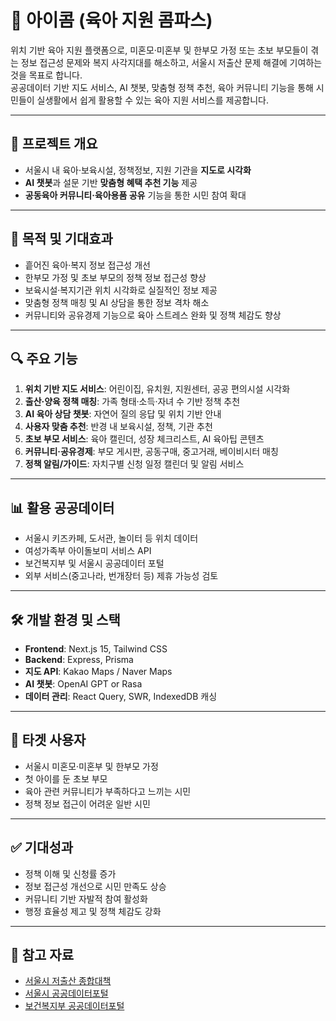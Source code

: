 # 📌 아이콤 (육아 지원 콤파스)

위치 기반 육아 지원 플랫폼으로, 미혼모·미혼부 및 한부모 가정 또는 초보 부모들이 겪는 정보 접근성 문제와 복지 사각지대를 해소하고, 서울시 저출산 문제 해결에 기여하는 것을 목표로 합니다.  
공공데이터 기반 지도 서비스, AI 챗봇, 맞춤형 정책 추천, 육아 커뮤니티 기능을 통해 시민들이 실생활에서 쉽게 활용할 수 있는 육아 지원 서비스를 제공합니다.

---

## 🧠 프로젝트 개요

- 서울시 내 육아·보육시설, 정책정보, 지원 기관을 **지도로 시각화**
- **AI 챗봇**과 설문 기반 **맞춤형 혜택 추천 기능** 제공
- **공동육아 커뮤니티·육아용품 공유** 기능을 통한 시민 참여 확대

---

## 🎯 목적 및 기대효과

- 흩어진 육아·복지 정보 접근성 개선
- 한부모 가정 및 초보 부모의 정책 정보 접근성 향상
- 보육시설·복지기관 위치 시각화로 실질적인 정보 제공
- 맞춤형 정책 매칭 및 AI 상담을 통한 정보 격차 해소
- 커뮤니티와 공유경제 기능으로 육아 스트레스 완화 및 정책 체감도 향상

---

## 🔍 주요 기능

1. **위치 기반 지도 서비스**: 어린이집, 유치원, 지원센터, 공공 편의시설 시각화
2. **출산·양육 정책 매칭**: 가족 형태·소득·자녀 수 기반 정책 추천
3. **AI 육아 상담 챗봇**: 자연어 질의 응답 및 위치 기반 안내
4. **사용자 맞춤 추천**: 반경 내 보육시설, 정책, 기관 추천
5. **초보 부모 서비스**: 육아 캘린더, 성장 체크리스트, AI 육아팁 콘텐츠
6. **커뮤니티·공유경제**: 부모 게시판, 공동구매, 중고거래, 베이비시터 매칭
7. **정책 알림/가이드**: 자치구별 신청 일정 캘린더 및 알림 서비스

---

## 📊 활용 공공데이터

- 서울시 키즈카페, 도서관, 놀이터 등 위치 데이터
- 여성가족부 아이돌보미 서비스 API
- 보건복지부 및 서울시 공공데이터 포털
- 외부 서비스(중고나라, 번개장터 등) 제휴 가능성 검토

---

## 🛠 개발 환경 및 스택

- **Frontend**: Next.js 15, Tailwind CSS
- **Backend**: Express, Prisma
- **지도 API**: Kakao Maps / Naver Maps
- **AI 챗봇**: OpenAI GPT or Rasa
- **데이터 관리**: React Query, SWR, IndexedDB 캐싱

---

## 👤 타겟 사용자

- 서울시 미혼모·미혼부 및 한부모 가정
- 첫 아이를 둔 초보 부모
- 육아 관련 커뮤니티가 부족하다고 느끼는 시민
- 정책 정보 접근이 어려운 일반 시민

---

## ✅ 기대성과

- 정책 이해 및 신청률 증가
- 정보 접근성 개선으로 시민 만족도 상승
- 커뮤니티 기반 자발적 참여 활성화
- 행정 효율성 제고 및 정책 체감도 강화

---

## 🔗 참고 자료

- [서울시 저출산 종합대책](https://love.seoul.go.kr/articles/10256)
- [서울시 공공데이터포털](https://data.seoul.go.kr/)
- [보건복지부 공공데이터포털](https://www.data.go.kr/)
